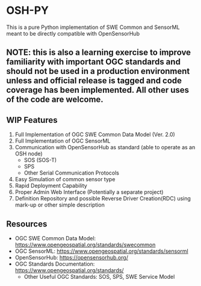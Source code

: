 # OSH-PY
This is a pure Python implementation of SWE Common and SensorML meant to be directly compatible with OpenSensorHub

## NOTE: this is also a learning exercise to improve familiarity with important OGC standards and should not be used in a production environment unless and official release is tagged and code coverage has been implemented. All other uses of the code are welcome.

## WIP Features
1. Full Implementation of OGC SWE Common Data Model (Ver. 2.0)
2. Full Implementation of OGC SensorML
3. Communication with OpenSensorHub as standard (able to operate as an OSH node)
    * SOS (SOS-T)
    * SPS
    * Other Serial Communication Protocols
4. Easy Simulation of common sensor type
5. Rapid Deployment Capability
6. Proper Admin Web Interface (Potentially a separate project)
7. Definition Repository and possible Reverse Driver Creation(RDC) using mark-up or other simple description

## Resources
* OGC SWE Common Data Model: https://www.opengeospatial.org/standards/swecommon
* OGC SensorML: https://www.opengeospatial.org/standards/sensorml
* OpenSensorHub:  https://opensensorhub.org/
* OGC Standards Documentation: https://www.opengeospatial.org/standards/
    * Other Useful OGC Standards: SOS, SPS, SWE Service Model
